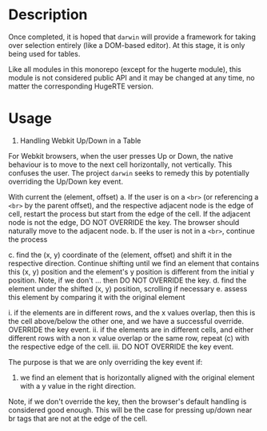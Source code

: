 
# Description
Once completed, it is hoped that `darwin` will provide a framework for taking over selection entirely (like a DOM-based editor). At this stage, it is only being used for tables.

Like all modules in this monorepo (except for the hugerte module), this module is not considered public API and it may be changed at any time, no matter the corresponding HugeRTE version.

# Usage
1. Handling Webkit Up/Down in a Table

For Webkit browsers, when the user presses Up or Down, the native behaviour is to move to the next cell horizontally, not vertically. This confuses the user. The project `darwin` seeks to remedy this by potentially overriding the Up/Down key event.

With current the (element, offset)
a. If the user is on a `<br>` (or referencing a `<br>` by the parent offset), and the respective adjacent node is the edge of cell, restart the process but start from the edge of the cell. If the adjacent node is not the edge, DO NOT OVERRIDE the key. The browser should naturally move to the adjacent node.
b. If the user is not in a `<br>`, continue the process

c. find the (x, y) coordinate of the (element, offset) and shift it in the respective direction. Continue shifting until we find an element that contains this (x, y) position and the element's y position is different from the initial y position. Note, if we don't ... then DO NOT OVERRIDE the key.
d. find the element under the shifted (x, y) position, scrolling if necessary
e. assess this element by comparing it with the original element

  i. if the elements are in different rows, and the x values overlap, then this is the cell above/below the other one, and we have a successful override. OVERRIDE the key event.
  ii. if the elements are in different cells, and either different rows with a non x value overlap or the same row, repeat (c) with the respective edge of the cell.
  iii. DO NOT OVERRIDE the key event.

The purpose is that we are only overriding the key event if:

 1. we find an element that is horizontally aligned with the original element with a y value in the right direction.

Note, if we don't override the key, then the browser's default handling is considered good enough. This will be the case for pressing up/down near br tags that are not at the edge of the cell.
